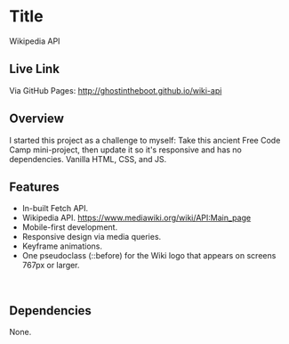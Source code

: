 # Title 
Wikipedia API
<br/>

## Live Link 
Via GitHub Pages: http://ghostintheboot.github.io/wiki-api
<br/>

## Overview 
I started this project as a challenge to myself: Take this ancient Free Code Camp mini-project, then update it so it's responsive and has no dependencies. Vanilla HTML, CSS, and JS.
<br/>

## Features 
*	In-built Fetch API.
*	Wikipedia API. https://www.mediawiki.org/wiki/API:Main_page
*	Mobile-first development.
*	Responsive design via media queries.
*	Keyframe animations.
*	One pseudoclass (::before) for the Wiki logo that appears on screens 767px or larger.
<br/>

## Dependencies 
None.
